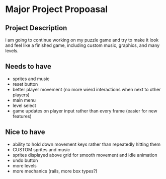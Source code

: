 # Major Project Propoasal

## Project Description

i am going to continue working on my puzzle game and try to make it look and feel like a finished game, including custom music, graphics, and many levels.

## Needs to have

- sprites and music
- reset button
- better player movement (no more wierd interactions when next to other players)
- main menu
- level select
- game updates on player input rather than every frame (easier for new features)

## Nice to have

- ability to hold down movement keys rather than repeatedly hitting them
- CUSTOM sprites and music
- sprites displayed above grid for smooth movement and idle animation
- undo button
- more levels
- more mechanics (rails, more box types?)

<!-- ## OR, option 2

## Project Description

there was an ASCII project in the exemplars that really captivated me, and i would like to try and imitate that with my limited knowledge. this includes providing several things that can be done with it, though they would not be the same as the original.

## Needs to have

-a renderer that can display ASCII art
-at least one thing to display in the renderer

## Nice to have

-multipule things to display
-in browser way to switch between peices
-player interaction -->
